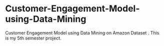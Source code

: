 # Customer-Engagement-Model-using-Data-Mining
Customer Engagement Model using Data Mining on Amazon Dataset . This is my 5th semester project.
